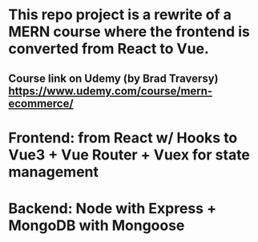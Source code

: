 # This repo project is a rewrite of a MERN course where the frontend is converted from React to Vue.

## Course link on Udemy (by Brad Traversy) https://www.udemy.com/course/mern-ecommerce/

# Frontend: from React w/ Hooks to Vue3 + Vue Router + Vuex for state management

# Backend: Node with Express + MongoDB with Mongoose
